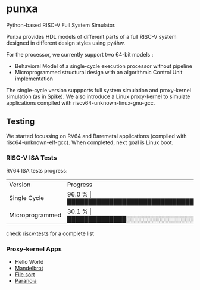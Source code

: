 # punxa
Python-based RISC-V Full System Simulator.

Punxa provides HDL models of different parts of a full RISC-V system designed in different design styles using py4hw.

For the processor, we currently support two 64-bit models :

- Behavioral Model of a single-cycle execution processor without pipeline
- Microprogrammed structural design with an algorithmic Control Unit implementation
 

The single-cycle version suppports full system simulation and proxy-kernel simulation (as in Spike).
We also introduce a Linux proxy-kernel to simulate applications compiled with riscv64-unknown-linux-gnu-gcc.

## Testing

We started focussing on RV64 and Baremetal applications (compiled with risc64-unknown-elf-gcc).
When completed, next goal is Linux boot.

### RISC-V ISA Tests

RV64 ISA tests progress: 

<table>
 <tr><td>Version</td><td>Progress</td></tr>
 <tr>
  <td>Single Cycle </td><td>96.0 %   |████████████████████████████████████████████░|</td>
 </tr>
 <tr>
  <td>Microprogrammed </td><td>30.1 %   |██████████████░░░░░░░░░░░░░░░░░░░░░░░░░░░░░░░|</td>  
 </tr>
</table>

check [riscv-tests](https://github.com/davidcastells/punxa/blob/main/test/riscv-tests/README.md) for a complete list

### Proxy-kernel Apps

- Hello World
- [Mandelbrot](https://github.com/davidcastells/punxa/blob/main/test/proxykernel_software/mandelbrot/README.md)
- [File sort](https://github.com/davidcastells/punxa/tree/main/test/proxykernel_software/sort/README.md)
- [Paranoia](https://github.com/davidcastells/punxa/tree/main/test/proxykernel_software/paranoia/README.md)
